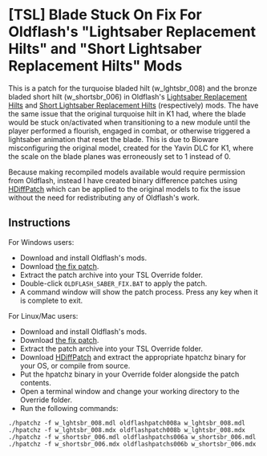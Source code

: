 # [TSL] Blade Stuck On Fix For Oldflash's "Lightsaber Replacement Hilts" and "Short Lightsaber Replacement Hilts" Mods

This is a patch for the turquoise bladed hilt (w_lghtsbr_008) and the bronze bladed short hilt (w_shortsbr_006) in Oldflash's [Lightsaber Replacement Hilts](https://www.gamefront.com/games/knights-of-the-old-republic-ii/file/lightsaber-replacement-hilts) and [Short Lightsaber Replacement Hilts](https://www.gamefront.com/games/knights-of-the-old-republic-ii/file/short-lightsaber-replacement-hilts) (respectively) mods. The have the same issue that the original turquoise hilt in K1 had, where the blade would be stuck on/activated when transitioning to a new module until the player performed a flourish, engaged in combat, or otherwise triggered a lightsaber animation that reset the blade. This is due to Bioware misconfiguring the original model, created for the Yavin DLC for K1, where the scale on the blade planes was erroneously set to 1 instead of 0. 

Because making recompiled models available would require permission from Oldflash, instead I have created binary difference patches using [HDiffPatch](https://github.com/sisong/HDiffPatch) which can be applied to the original models to fix the issue without the need for redistributing any of Oldflash's work.

## Instructions
For Windows users:
* Download and install Oldflash's mods.
* Download [the fix patch](https://github.com/DarthParametric/TSL_Blade_Stuck_On_Fix_For_Oldflash_Lightsaber_Replacement_Hilts/releases/latest).
* Extract the patch archive into your TSL Override folder.
* Double-click `OLDFLASH_SABER_FIX.BAT` to apply the patch.
* A command window will show the patch process. Press any key when it is complete to exit.

For Linux/Mac users:
* Download and install Oldflash's mods.
* Download [the fix patch](https://github.com/DarthParametric/TSL_Blade_Stuck_On_Fix_For_Oldflash_Lightsaber_Replacement_Hilts/releases/latest).
* Extract the patch archive into your TSL Override folder.
* Download [HDiffPatch](https://github.com/sisong/HDiffPatch/releases/latest) and extract the appropriate hpatchz binary for your OS, or compile from source.
* Put the hpatchz binary in your Override folder alongside the patch contents.
* Open a terminal window and change your working directory to the Override folder.
* Run the following commands:
```
./hpatchz -f w_lghtsbr_008.mdl oldflashpatch008a w_lghtsbr_008.mdl
./hpatchz -f w_lghtsbr_008.mdx oldflashpatch008b w_lghtsbr_008.mdx
./hpatchz -f w_shortsbr_006.mdl oldflashpatchs006a w_shortsbr_006.mdl
./hpatchz -f w_shortsbr_006.mdx oldflashpatchs006b w_shortsbr_006.mdx
```
